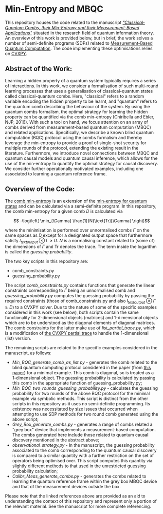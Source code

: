 # Min-Entropy and MBQC

This repository houses the code related to the manuscript [_"Classical-Quantum Combs, their Min-Entropy and their Measurement-Based Applications"_](https://arxiv.org/abs/2212.00553) situated in the research field of quantum information theory. An overview of this work is provided below, but in brief, the work solves a number of semi-definite programs (SDPs) related to [Measurement-Based Quantum Computation](https://journals.aps.org/prl/abstract/10.1103/PhysRevLett.86.5188). The code implementing these optimisations relies on [CVXPY](https://github.com/cvxpy).

## Abstract of the Work:

Learning a hidden property of a quantum system typically requires a series of interactions. In this work, we consider a formalisation of such multi-round learning processes that uses a generalisation of classical-quantum states called classical-quantum combs. Here, "classical" refers to a random variable encoding the hidden property to be learnt, and "quantum" refers to the quantum comb describing the behaviour of the system. By using the quantum combs formalism, the optimal strategy for learning the hidden property can be quantified via the comb min-entropy (Chiribella and Ebler, NJP, 2016). With such a tool on hand, we focus attention on an array of combs derived from measurement-based quantum computation (MBQC) and related applications. Specifically, we describe a known blind quantum computation (BQC) protocol using the combs formalism and thereby leverage the min-entropy to provide a proof of single-shot security for multiple rounds of the protocol, extending the existing result in the literature. Furthermore, we introduce novel connections between MBQC and quantum causal models and quantum causal inference, which allows for the use of the min-entropy to quantify the optimal strategy for causal discovery. We consider further operationally motivated examples, including one associated to learning a quantum reference frame.

## Overview of the Code:

The [comb min-entropy](https://arxiv.org/abs/1606.02394) is an extension of the [min-entropy for quantum states](https://arxiv.org/abs/0807.1338) and can be calculated via a semi-definite program. In this repository, the comb min-entropy for a given comb $D$ is calculated via

$$ -\log\left( \min_{\Gamma} \frac{1}{N}\text{Tr}[\Gamma] \right)$$

where the minimisation is performed over unnormalised combs $\Gamma$ on the same spaces as $D$ except for a designated output space that furthermore satisfy $I_{text{output}} \otimes \Gamma \geq D$. $N$ is a normalising constant related to (some of) the dimensions of $\Gamma$ and $\text{Tr}$ denotes the trace. The term inside the logarithm is called the _guessing probability_.

The two key scripts in this repository are:
- comb_constraints.py
- guessing_probability.py

The script *comb_constraints.py* contains functions that generate the linear constraints corresponding to $\Gamma$ being an unnormalised comb and *guessing_probability.py* computes the guessing probability by passing the required constraints (those of comb_constraints.py and also $I_{text{output}} \otimes \Gamma \geq D$) to a CVXPY solver. Due to the nature of some of the specific examples considered in this work (see below), both scripts contain the same functionality for 2-dimensional objects (matrices) and 1-dimensional objects which are to be understood as the diagonal elements of diagonal matrices. The comb constraints for the latter make use of *list_partial_trace.py*, which is a modification of [the CVXPY partial trace](https://github.com/cvxpy/cvxpy/blob/master/cvxpy/atoms/affine/partial_trace.py) to handle the 1-dimensional (list) version.

The remaining scripts are related to the specific examples considered in the manuscript, as follows:
- *Min_BQC_generate_comb_as_list.py* - generates the comb related to the blind quantum computing protocol considered in the paper (from [this paper](https://arxiv.org/abs/1608.04633)) for a minimal example. This comb is diagonal, so is treated as a 1-dimensional object. The guessing probability is calculated by passing this comb in the appropriate function of guessing_probability.py;
- *Min_BQC_two_rounds_guessing_probability.py* - calculates the guessing probability for two rounds of the above BQC protocol for the minimal example via symbolic methods. This script is distinct from the other scripts in this repository as it uses no semi-definite programming. Its existence was necessitated by size issues that occurred when attempting to use SDP methods for two round comb generated using the above script;
- *Grey_Box_generate_combs.py* - generates a range of combs related a "grey box" device that implements a measurement-based computation. The combs generated here include those related to quantum causal discovery mentioned in the abstract above;
- *observational_strategy.py* - In the manuscript, the guessing probability associated to the comb corresponding to the quantum causal discovery is compared to a similar quantity with a further restriction on the set of operators being optimised over. This script computes this quantity via slightly different methods to that used in the unrestricted guessing probability calculation;
- *Calibr_Meas_generate_combs.py* - generates the combs related to learning the quantum reference frame within the grey box MBQC device and that of the measurement devices outside the box.

Please note that the linked references above are provided as an aid to understanding the context of this repository and represent only a portion of the relevant material. See the manuscript for more complete referencing.
